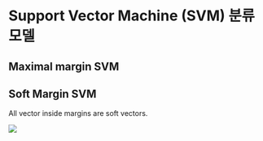 # Support Vector Machine (SVM) 분류 모델

## Maximal margin SVM

## Soft Margin SVM

All vector inside margins are soft vectors.

<image src="image1.png">
